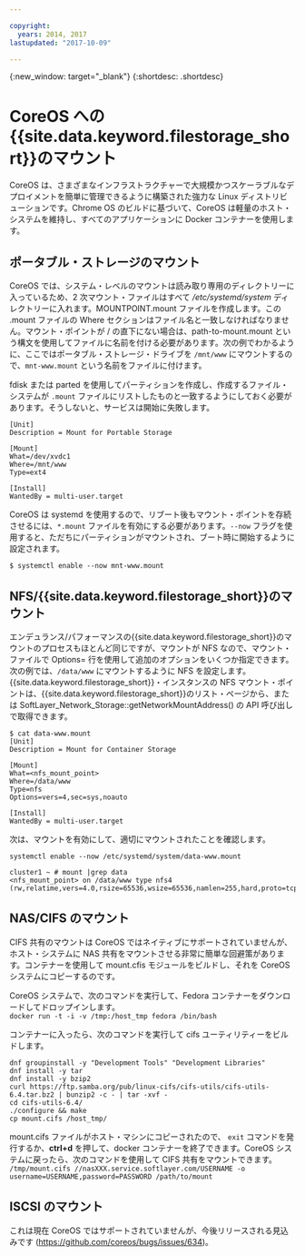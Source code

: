 ```yaml
---

copyright:
  years: 2014, 2017
lastupdated: "2017-10-09"

---
```

{:new_window: target="_blank"}
{:shortdesc: .shortdesc}

# CoreOS への{{site.data.keyword.filestorage_short}}のマウント

CoreOS は、さまざまなインフラストラクチャーで大規模かつスケーラブルなデプロイメントを簡単に管理できるように構築された強力な Linux ディストリビューションです。Chrome OS のビルドに基づいて、CoreOS は軽量のホスト・システムを維持し、すべてのアプリケーションに Docker コンテナーを使用します。

## ポータブル・ストレージのマウント

CoreOS では、システム・レベルのマウントは読み取り専用のディレクトリーに入っているため、2 次マウント・ファイルはすべて */etc/systemd/system* ディレクトリーに入れます。MOUNTPOINT.mount ファイルを作成します。この .mount ファイルの Where セクションはファイル名と一致しなければなりません。マウント・ポイントが / の直下にない場合は、path-to-mount.mount という構文を使用してファイルに名前を付ける必要があります。次の例でわかるように、ここではポータブル・ストレージ・ドライブを `/mnt/www` にマウントするので、`mnt-www.mount` という名前をファイルに付けます。

fdisk または parted を使用してパーティションを作成し、作成するファイル・システムが `.mount` ファイルにリストしたものと一致するようにしておく必要があります。そうしないと、サービスは開始に失敗します。


```
[Unit]
Description = Mount for Portable Storage

[Mount]
What=/dev/xvdc1
Where=/mnt/www
Type=ext4

[Install]
WantedBy = multi-user.target
```

CoreOS は systemd を使用するので、リブート後もマウント・ポイントを存続させるには、`*.mount` ファイルを有効にする必要があります。`--now` フラグを使用すると、ただちにパーティションがマウントされ、ブート時に開始するように設定されます。

`$ systemctl enable --now mnt-www.mount`

## NFS/{{site.data.keyword.filestorage_short}}のマウント

エンデュランス/パフォーマンスの{{site.data.keyword.filestorage_short}}のマウントのプロセスもほとんど同じですが、マウントが NFS なので、マウント・ファイルで Options= 行を使用して追加のオプションをいくつか指定できます。次の例では、`/data/www` にマウントするように NFS を設定します。{{site.data.keyword.filestorage_short}}・インスタンスの NFS マウント・ポイントは、{{site.data.keyword.filestorage_short}}のリスト・ページから、または SoftLayer_Network_Storage::getNetworkMountAddress() の API 呼び出しで取得できます。

```
$ cat data-www.mount
[Unit]
Description = Mount for Container Storage

[Mount]
What=<nfs_mount_point>
Where=/data/www
Type=nfs
Options=vers=4,sec=sys,noauto

[Install]
WantedBy = multi-user.target
```

次は、マウントを有効にして、適切にマウントされたことを確認します。

```
systemctl enable --now /etc/systemd/system/data-www.mount

cluster1 ~ # mount |grep data
<nfs_mount_point> on /data/www type nfs4 (rw,relatime,vers=4.0,rsize=65536,wsize=65536,namlen=255,hard,proto=tcp,port=0,timeo=600,retrans=2,sec=sys,clientaddr=10.81.x.x,local_lock=none,addr=10.1.x.x)
```
 
## NAS/CIFS のマウント

CIFS 共有のマウントは CoreOS ではネイティブにサポートされていませんが、ホスト・システムに NAS 共有をマウントさせる非常に簡単な回避策があります。コンテナーを使用して mount.cfis モジュールをビルドし、それを CoreOS システムにコピーするのです。
 
CoreOS システムで、次のコマンドを実行して、Fedora コンテナーをダウンロードしてドロップインします。<br/>
`docker run -t -i -v /tmp:/host_tmp fedora /bin/bash`
 
コンテナーに入ったら、次のコマンドを実行して cifs ユーティリティーをビルドします。
```
dnf groupinstall -y "Development Tools" "Development Libraries"
dnf install -y tar
dnf install -y bzip2
curl https://ftp.samba.org/pub/linux-cifs/cifs-utils/cifs-utils-6.4.tar.bz2 | bunzip2 -c - | tar -xvf -
cd cifs-utils-6.4/
./configure && make
cp mount.cifs /host_tmp/
```
 
mount.cifs ファイルがホスト・マシンにコピーされたので、 `exit` コマンドを発行するか、**ctrl+d** を押して、docker コンテナーを終了できます。CoreOS システムに戻ったら、次のコマンドを使用して CIFS 共有をマウントできます。<br/>
`/tmp/mount.cifs //nasXXX.service.softlayer.com/USERNAME -o username=USERNAME,password=PASSWORD /path/to/mount`
 
## ISCSI のマウント

これは現在 CoreOS ではサポートされていませんが、今後リリースされる見込みです (https://github.com/coreos/bugs/issues/634)。
